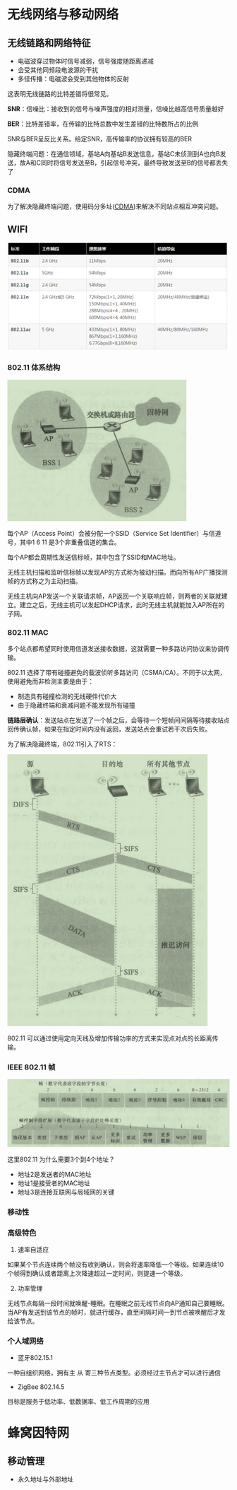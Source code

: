 # 无线网络与移动网络

## 无线链路和网络特征

- 电磁波穿过物体时信号减弱，信号强度随距离递减
- 会受其他同频段电波源的干扰
- 多径传播：电磁波会受到其他物体的反射

这表明无线链路的比特差错将很常见。

**SNR**：信噪比：接收到的信号与噪声强度的相对测量，信噪比越高信号质量越好

**BER**：比特差错率，在传输的比特总数中发生差错的比特数所占的比例

SNR与BER呈反比关系。给定SNR，高传输率的协议拥有较高的BER

隐藏终端问题：在通信领域，基站A向基站B发送信息，基站C未侦测到A也向B发送，故A和C同时将信号发送至B，引起信号冲突，最终导致发送至B的信号都丢失了

### CDMA

为了解决隐藏终端问题，使用码分多址([CDMA](/计算机网络/链路层.md#信道划分协议))来解决不同站点相互冲突问题。

## WIFI

![2021125152749](/assets/2021125152749.png)

### 802.11 体系结构

![屏幕截图 2021-01-25 163203](/assets/屏幕截图%202021-01-25%20163203.png)

每个AP（Access Point）会被分配一个SSID（Service Set Identifier）与信道号，其中1 6 11 是3个非重叠信道的集合。

每个AP都会周期性发送信标帧，其中包含了SSID和MAC地址。

无线主机扫描和监听信标帧以发现AP的方式称为被动扫描。而向所有AP广播探测帧的方式称之为主动扫描。

无线主机向AP发送一个关联请求帧，AP返回一个关联响应帧，则两者的关联就建立。建立之后，无线主机可以发起DHCP请求，此时无线主机就能加入AP所在的子网。

### 802.11 MAC

多个站点都希望同时使用信道发送接收数据，这就需要一种多路访问协议来协调传输。

802.11 选择了带有碰撞避免的载波侦听多路访问（CSMA/CA）。不同于以太网，使用避免而非检测主要是由于：

- 制造具有碰撞检测的无线硬件代价大
- 由于隐藏终端和衰减问题不能发现所有碰撞

**链路层确认**：发送站点在发送了一个帧之后，会等待一个短帧间间隔等待接收站点回传确认帧，如果在指定时间内没有返回，发送站点会重试若干次后失败。

为了解决隐藏终端，802.11引入了RTS：

![屏幕截图 2021-01-25 170014](/assets/屏幕截图%202021-01-25%20170014.png)

802.11 可以通过使用定向天线及增加传输功率的方式来实现点对点的长距离传输。

### IEEE 802.11 帧

![屏幕截图 2021-01-25 170712](/assets/屏幕截图%202021-01-25%20170712.png)

这里802.11 为什么需要3个到4个地址？

- 地址2是发送者的MAC地址
- 地址1是接受者的MAC地址
- 地址3是连接互联网与局域网的关键

### 移动性

### 高级特色

1. 速率自适应

如果某个节点连续两个帧没有收到确认，则会将速率降低一个等级。如果连续10个帧得到确认或者距离上次降速超过一定时间，则提速一个等级。

2. 功率管理

无线节点每隔一段时间就唤醒-睡眠。在睡眠之前无线节点向AP通知自己要睡眠。当AP有发送到该节点的帧时，就进行缓存，直至间隔时间一到节点被唤醒后才发给该节点。

### 个人域网络

- 蓝牙802.15.1

一种自组织网络，拥有主 从 寄三种节点类型。必须经过主节点才可以进行通信

- ZigBee 802.14.5

目标是服务于低功率、低数据率、低工作周期的应用

# 蜂窝因特网

## 移动管理

- 永久地址与外部地址